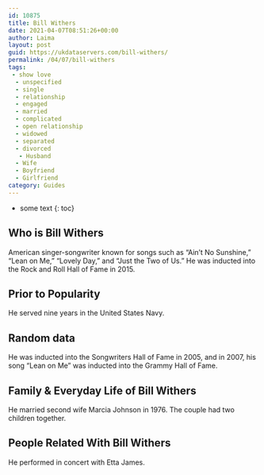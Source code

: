 ```yaml
---
id: 10875
title: Bill Withers
date: 2021-04-07T08:51:26+00:00
author: Laima
layout: post
guid: https://ukdataservers.com/bill-withers/
permalink: /04/07/bill-withers
tags:
 - show love
  - unspecified
  - single
  - relationship
  - engaged
  - married
  - complicated
  - open relationship
  - widowed
  - separated
  - divorced
   - Husband
  - Wife
  - Boyfriend
  - Girlfriend
category: Guides
---
```


* some text
{: toc}


## Who is Bill Withers
                  
                  
                  
American singer-songwriter known for songs such as &#8220;Ain&#8217;t No Sunshine,&#8221; &#8220;Lean on Me,&#8221; &#8220;Lovely Day,&#8221; and &#8220;Just the Two of Us.&#8221; He was inducted into the Rock and Roll Hall of Fame in 2015.
                  
              
            
              
            
                
                
                
## Prior to Popularity
                  
                  
                  
He served nine years in the United States Navy.
                  
              
            
              
            
                
                
                
## Random data
                  
                  
                  
He was inducted into the Songwriters Hall of Fame in 2005, and in 2007, his song &#8220;Lean on Me&#8221; was inducted into the Grammy Hall of Fame.
                  
              
            
              
            
                
                
                
## Family & Everyday Life of Bill Withers
                  
                  
                  
He married second wife Marcia Johnson in 1976. The couple had two children together.
                  
              
            
              
            
                
                
                
## People Related With Bill Withers
                  
                  
                  
He performed in concert with Etta James.
                  
              
            
              
            
                
              
            
              
              
            
            
              
            
          
          
          